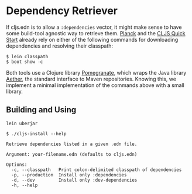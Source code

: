 # Dependency Retriever

If cljs.edn is to allow a `:dependencies` vector, it might make sense to have
some build-tool agnostic way to retrieve them. [Planck] and the [CLJS Quick
Start] already rely on either of the following commands for downloading
dependencies and resolving their classpath:

```
$ lein classpath
$ boot show -c
```

Both tools use a Clojure library [Pomegranate], which wraps the Java library
[Aether], the standard interface to Maven repositories.  Knowing this, we
implement a minimal implementation of the commands above with a small library.

[Planck]:http://planck-repl.org/dependencies.html
[CLJS Quick Start]:https://github.com/clojure/clojurescript/wiki/Quick-Start#dependencies
[Pomegranate]:https://github.com/cemerick/pomegranate/
[Aether]:http://www.eclipse.org/aether/

## Building and Using

```
lein uberjar
```

```
$ ./cljs-install --help

Retrieve dependencies listed in a given .edn file.

Argument: your-filename.edn (defaults to cljs.edn)

Options:
  -c, --classpath   Print colon-delimited classpath of dependencies
  -p, --production  Install only :dependencies
  -d, --dev         Install only :dev-dependencies
  -h, --help
```
